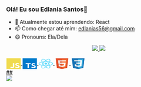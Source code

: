 ### Olá! Eu sou Edlania Santos👋
- 🌱 Atualmente estou aprendendo: React
- 📫 Como chegar até mim: edlanias56@gmail.com
- 😄 Pronouns: Ela/Dela

<div align="center">
  <a href="https://github.com/edlaniasantos">
  <img height="180em" src="https://github-readme-stats.vercel.app/api?username=edlaniasantos&show_icons=true&theme=radical&include_all_commits=true&count_private=true"/>
  <img height="180em" src="https://github-readme-stats.vercel.app/api/top-langs/?username=edlaniasantos&layout=compact&langs_count=7&theme=radical"/>
</div>
<div style="display: inline_block"><br>
  <img align="center" alt="Edlania-Js" height="30" width="40" src="https://raw.githubusercontent.com/devicons/devicon/master/icons/javascript/javascript-plain.svg">
  <img align="center" alt="Edlania-Ts" height="30" width="40" src="https://raw.githubusercontent.com/devicons/devicon/master/icons/typescript/typescript-plain.svg">
  <img align="center" alt="Edlania-React" height="30" width="40" src="https://raw.githubusercontent.com/devicons/devicon/master/icons/react/react-original.svg">
  <img align="center" alt="Edlania-HTML" height="30" width="40" src="https://raw.githubusercontent.com/devicons/devicon/master/icons/html5/html5-original.svg">
  <img align="center" alt="Edlania-CSS" height="30" width="40" src="https://raw.githubusercontent.com/devicons/devicon/master/icons/css3/css3-original.svg">
</div>
  ##
<div>
<a href="https://www.linkedin.com/in/edlania-santos-44549624b/" target="_blank"><img src="https://img.shields.io/badge/-LinkedIn-%230077B5?style=for-the-badge&logo=linkedin&logoColor=white" target="_blank"></a> 
</div>
